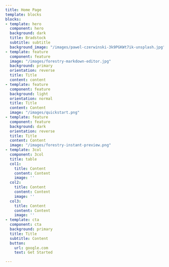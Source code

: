 ```yaml
---
title: Home Page
template: blocks
blocks:
- template: hero
  component: hero
  background: dark
  title: Bradstock
  subtitle: subtitle
  background_image: "/images/pawel-czerwinski-3k9PGKWt7ik-unsplash.jpg"
- template: feature
  component: feature
  image: "/images/forestry-markdown-editor.jpg"
  background: primary
  orientation: reverse
  title: Title
  content: content
- template: feature
  component: feature
  background: light
  orientation: normal
  title: Title
  content: Content
  image: "/images/quickstart.png"
- template: feature
  component: feature
  background: dark
  orientation: reverse
  title: Title
  content: Content
  image: "/images/forestry-instant-preview.png"
- template: 3col
  component: 3col
  title: table
  col1:
    title: Content
    content: Content
    image: ''
  col2:
    title: Content
    content: Content
    image: ''
  col3:
    title: Content
    content: Content
    image: ''
- template: cta
  component: cta
  background: primary
  title: Title
  subtitle: Content
  button:
    url: google.com
    text: Get Started

---
```

